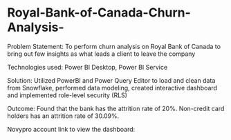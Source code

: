 # Royal-Bank-of-Canada-Churn-Analysis-

Problem Statement: To perform churn analysis on Royal Bank of Canada to bring out few insights as what leads a client to leave the company 

Technologies used: Power BI Desktop, Power BI Service

Solution: Utilized PowerBI and Power Query Editor to load and clean data from Snowflake, performed data modeling, created interactive dashboard and implemented role-level security (RLS) 

Outcome: Found that the bank has the attrition rate of 20%. Non-credit card holders has an attrition rate of 30.09%.

Novypro account link to view the dashboard: 
